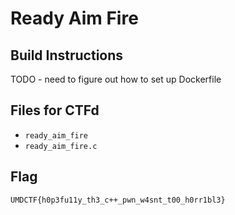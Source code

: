 # Ready Aim Fire

## Build Instructions
TODO - need to figure out how to set up Dockerfile

## Files for CTFd
- `ready_aim_fire`
- `ready_aim_fire.c`

## Flag
`UMDCTF{h0p3fu11y_th3_c++_pwn_w4snt_t00_h0rr1bl3}`
